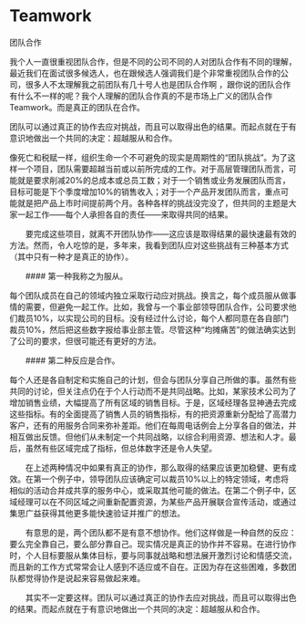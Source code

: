 # Teamwork
团队合作

   我个人一直很重视团队合作，但是不同的公司不同的人对团队合作有不同的理解，最近我们在面试很多候选人，也在跟候选人强调我们是个非常重视团队合作的公司，很多人不太理解我之前团队有几十号人也是团队合作啊 ，跟你说的团队合作有什么不一样的呢？我个人理解的团队合作真的不是市场上广义的团队合作Teamwork。而是真正的团队在合作。

   团队可以通过真正的协作去应对挑战，而且可以取得出色的结果。而起点就在于有意识地做出一个共同的决定：超越服从和合作。
   
   像死亡和税赋一样，组织生命一个不可避免的现实是周期性的“团队挑战”。为了这样一个项目，团队需要超越当前或以前所完成的工作。对于高层管理团队而言，可能就是要求削减20%的总成本或总员工数；对于一个销售或业务发展团队而言，目标可能是下个季度增加10%的销售收入；对于一个产品开发团队而言，重点可能就是把产品上市时间提前两个月。各种各样的挑战没完没了，但共同的主题是大家一起工作——每个人承担各自的责任——来取得共同的结果。

　　要完成这些项目，就离不开团队协作——这应该是取得结果的最快速最有效的方法。然而，令人吃惊的是，多年来，我看到团队应对这些挑战有三种基本方式（其中只有一种才是真正的协作）。

　　####  第一种我称之为服从。
  
   每个团队成员在自己的领域内独立采取行动应对挑战。换言之，每个成员服从做事情的需要，但避免一起工作。比如，我曾与一个事业部领导团队合作，公司要求他们裁员10%，以实现公司的目标。没有经过什么讨论，每个人都同意在各自部门裁员10%，然后把这些数字报给事业部主管。尽管这种“均摊痛苦”的做法确实达到了公司的要求，但很可能还有更好的方法。

　　####  第二种反应是合作。
   
   每个人还是各自制定和实施自己的计划，但会与团队分享自己所做的事。虽然有些共同的讨论，但关注点仍在于个人行动而不是共同战略。比如，某家技术公司为了增加销售业绩，大幅提高了所有区域的销售目标。于是，区域经理各显神通去完成这些指标。有的全面提高了销售人员的销售指标，有的把资源重新分配给了高潜力客户，还有的用服务合同来弥补差距。他们在每周电话例会上分享各自的做法，并相互做出反馈。但他们从未制定一个共同战略，以综合利用资源、想法和人才。最后，虽然有些区域完成了指标，但总体数字还是令人失望。

　　在上述两种情况中如果有真正的协作，那么取得的结果应该更加稳健、更有成效。在第一个例子中，领导团队应该确定可以裁员10%以上的特定领域，考虑将相似的活动合并成共享的服务中心，或采取其他可能的做法。在第二个例子中，区域经理可以在不同区域之间重新配置资源，为某些产品开展联合宣传活动，或通过集思广益获得其他更多能快速验证并推广的想法。

　　有意思的是，两个团队都不是有意不想协作。他们这样做是一种自然的反应：要么完全靠自己，要么部分靠自己。现实情况是真正的协作并不容易。在进行协作时，个人目标要服从集体目标，要与同事就战略和想法展开激烈讨论和情感交流，而且新的工作方式常常会让人感到不适应或不自在。正因为存在这些困难，多数团队都觉得协作是说起来容易做起来难。

　　其实不一定要这样。团队可以通过真正的协作去应对挑战，而且可以取得出色的结果。而起点就在于有意识地做出一个共同的决定：超越服从和合作。
